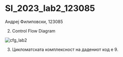 # SI_2023_lab2_123085

Андреј Филиповски, 123085



2. Control Flow Diagram

![cfg_lab2](https://github.com/AndrejFilipovski/SI_2023_lab2_123085/assets/52923169/9bb0b6c8-5a5c-43ed-b4ba-452489fe5935)



3. Цикломатската комплексност на дадениот код е 9.
